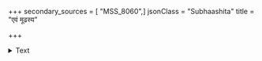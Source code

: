 +++
secondary_sources = [ "MSS_8060",]
jsonClass = "Subhaashita"
title = "एवं मूढस्य"

+++

<details><summary>Text</summary>

एवं मूढस्य मूढत्वं स्वार्थान्धस्यातिचित्रता।  
... ... ... ... ... ...॥
</details>
